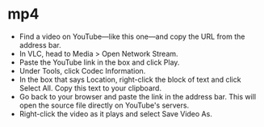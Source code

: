 # mp4

* Find a video on YouTube—like this one—and copy the URL from the address bar.
* In VLC, head to Media > Open Network Stream.
* Paste the YouTube link in the box and click Play.
* Under Tools, click Codec Information.
* In the box that says Location, right-click the block of text and click Select All. Copy this text to your clipboard.
* Go back to your browser and paste the link in the address bar. This will open the source file directly on YouTube's servers.
* Right-click the video as it plays and select Save Video As.
